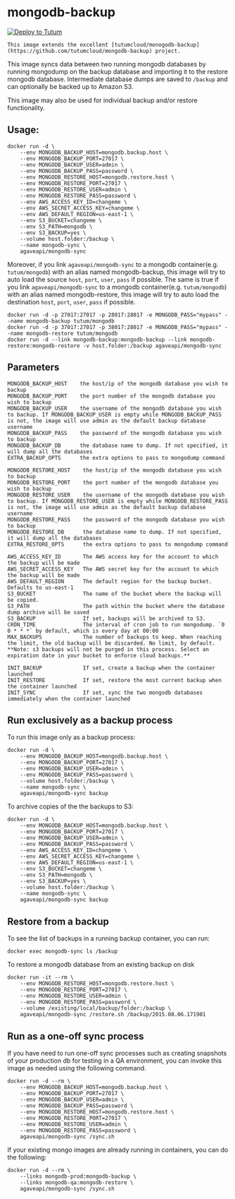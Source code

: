 # mongodb-backup

[![Deploy to Tutum](https://s.tutum.co/deploy-to-tutum.svg)](https://dashboard.tutum.co/stack/deploy/)

    This image extends the excellent [tutumcloud/monogodb-backup](https://github.com/tutumcloud/mongodb-backup) project.

This image syncs data between two running mongodb databases by running mongodump on the backup database and importing it to the restore mongodb database. Intermediate database dumps are saved to `/backup` and can optionally be backed up to Amazon S3.

This image may also be used for individual backup and/or restore functionality.

## Usage:

    docker run -d \
        --env MONGODB_BACKUP_HOST=mongodb.backup.host \
        --env MONGODB_BACKUP_PORT=27017 \
        --env MONGODB_BACKUP_USER=admin \
        --env MONGODB_BACKUP_PASS=password \
        --env MONGODB_RESTORE_HOST=mongodb.restore.host \
        --env MONGODB_RESTORE_PORT=27017 \
        --env MONGODB_RESTORE_USER=admin \
        --env MONGODB_RESTORE_PASS=password \
        --env AWS_ACCESS_KEY_ID=changeme \
        --env AWS_SECRET_ACCESS_KEY=changeme \
        --env AWS_DEFAULT_REGION=us-east-1 \
        --env S3_BUCKET=changeme \
        --env S3_PATH=mongodb \
        --env S3_BACKUP=yes \
        --volume host.folder:/backup \
        --name mongodb-sync \
        agaveapi/mongodb-sync

Moreover, if you link `agaveapi/mongodb-sync` to a mongodb container(e.g. `tutum/mongodb`) with an alias named mongodb-backup, this image will try to auto load the source `host`, `port`, `user`, `pass` if possible. The same is true if you link `agaveapi/mongodb-sync` to a mongodb container(e.g. `tutum/mongodb`) with an alias named mongodb-restore, this image will try to auto load the destination `host`, `port`, `user`, `pass` if possible.

    docker run -d -p 27017:27017 -p 28017:28017 -e MONGODB_PASS="mypass" --name mongodb-backup tutum/mongodb
    docker run -d -p 37017:27017 -p 38017:28017 -e MONGODB_PASS="mypass" --name mongodb-restore tutum/mongodb
    docker run -d --link mongodb-backup:mongodb-backup --link mongodb-restore:mongodb-restore -v host.folder:/backup agaveapi/mongodb-sync

## Parameters

    MONGODB_BACKUP_HOST    the host/ip of the mongodb database you wish to backup
    MONGODB_BACKUP_PORT    the port number of the mongodb database you wish to backup
    MONGODB_BACKUP_USER    the username of the mongodb database you wish to backup. If MONGODB_BACKUP_USER is empty while MONGODB_BACKUP_PASS is not, the image will use admin as the default backup database username
    MONGODB_BACKUP_PASS    the password of the mongodb database you wish to backup
    MONGODB_BACKUP_DB      the database name to dump. If not specified, it will dump all the databases
    EXTRA_BACKUP_OPTS      the extra options to pass to mongodump command

    MONGODB_RESTORE_HOST    the host/ip of the mongodb database you wish to backup
    MONGODB_RESTORE_PORT    the port number of the mongodb database you wish to backup
    MONGODB_RESTORE_USER    the username of the mongodb database you wish to backup. If MONGODB_RESTORE_USER is empty while MONGODB_RESTORE_PASS is not, the image will use admin as the default backup database username
    MONGODB_RESTORE_PASS    the password of the mongodb database you wish to backup
    MONGODB_RESTORE_DB      the database name to dump. If not specified, it will dump all the databases
    EXTRA_RESTORE_OPTS      the extra options to pass to mongodump command

    AWS_ACCESS_KEY_ID       The AWS access key for the account to which the backup will be made
    AWS_SECRET_ACCESS_KEY   The AWS secret key for the account to which the backup will be made
    AWS_DEFAULT_REGION      The default region for the backup bucket. Defaults to us-east-1
    S3_BUCKET               The name of the bucket where the backup will be copied.
    S3_PATH                 The path within the bucket where the database dump archive will be saved
    S3_BACKUP               If set, backups will be archived to S3.
    CRON_TIME               The interval of cron job to run mongodump. `0 0 * * *` by default, which is every day at 00:00
    MAX_BACKUPS             The number of backups to keep. When reaching the limit, the old backup will be discarded. No limit, by default. **Note: s3 backups will not be purged in this process. Select an expiration date in your bucket to enforce cloud backups.**

    INIT_BACKUP             If set, create a backup when the container launched
    INIT_RESTORE            If set, restore the most current backup when the container launched
    INIT_SYNC               If set, sync the two mongodb databases immediately when the container launched

## Run exclusively as a backup process

To run this image only as a backup process:

    docker run -d \
        --env MONGODB_BACKUP_HOST=mongodb.backup.host \
        --env MONGODB_BACKUP_PORT=27017 \
        --env MONGODB_BACKUP_USER=admin \
        --env MONGODB_BACKUP_PASS=password \
        --volume host.folder:/backup \
        --name mongodb-sync \
        agaveapi/mongodb-sync backup

To archive copies of the the backups to S3:

    docker run -d \
        --env MONGODB_BACKUP_HOST=mongodb.backup.host \
        --env MONGODB_BACKUP_PORT=27017 \
        --env MONGODB_BACKUP_USER=admin \
        --env MONGODB_BACKUP_PASS=password \
        --env AWS_ACCESS_KEY_ID=changeme \
        --env AWS_SECRET_ACCESS_KEY=changeme \
        --env AWS_DEFAULT_REGION=us-east-1 \
        --env S3_BUCKET=changeme \
        --env S3_PATH=mongodb \
        --env S3_BACKUP=yes \
        --volume host.folder:/backup \
        --name mongodb-sync \
        agaveapi/mongodb-sync backup

## Restore from a backup

To see the list of backups in a running backup container, you can run:

    docker exec mongodb-sync ls /backup

To restore a mongodb database from an existing backup on disk

    docker run -it --rm \
        --env MONGODB_RESTORE_HOST=mongodb.restore.host \
        --env MONGODB_RESTORE_PORT=27017 \
        --env MONGODB_RESTORE_USER=admin \
        --env MONGODB_RESTORE_PASS=password \
        --volume /existing/local/backup/folder:/backup \
        agaveapi/mongodb-sync /restore.sh /backup/2015.08.06.171901

## Run as a one-off sync process

If you have need to run one-off sync processes such as creating snapshots of your production db for testing in a QA environment, you can invoke this image as needed using the following command.

    docker run -d --rm \
        --env MONGODB_BACKUP_HOST=mongodb.backup.host \
        --env MONGODB_BACKUP_PORT=27017 \
        --env MONGODB_BACKUP_USER=admin \
        --env MONGODB_BACKUP_PASS=password \
        --env MONGODB_RESTORE_HOST=mongodb.restore.host \
        --env MONGODB_RESTORE_PORT=27017 \
        --env MONGODB_RESTORE_USER=admin \
        --env MONGODB_RESTORE_PASS=password \
        agaveapi/mongodb-sync /sync.sh

If your existing mongo images are already running in containers, you can do the following:

    docker run -d --rm \
        --links mongodb-prod:mongodb-backup \
        --links mongodb-qa:mongodb-restore \
        agaveapi/mongodb-sync /sync.sh
